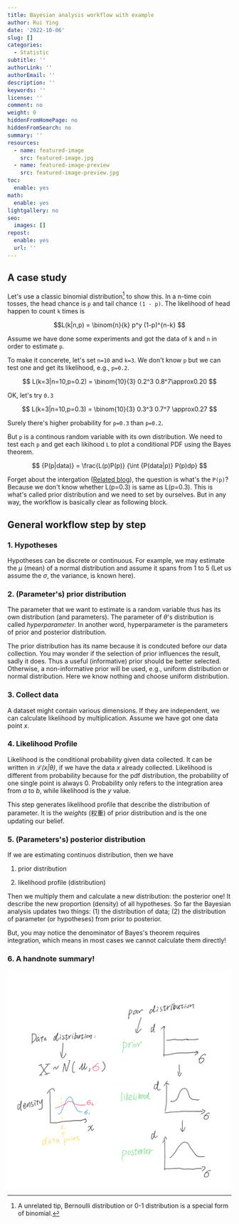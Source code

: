 ```yaml
---
title: Bayesian analysis workflow with example
author: Rui Ying
date: '2022-10-06'
slug: []
categories:
  - Statistic
subtitle: ''
authorLink: ''
authorEmail: ''
description: ''
keywords: ''
license: ''
comment: no
weight: 0
hiddenFromHomePage: no
hiddenFromSearch: no
summary: ''
resources:
  - name: featured-image
    src: featured-image.jpg
  - name: featured-image-preview
    src: featured-image-preview.jpg
toc:
  enable: yes
math:
  enable: yes
lightgallery: no
seo:
  images: []
repost:
  enable: yes
  url: ''
---
```


<!--more-->


## A case study

Let's use a classic binomial distribution[^1] to show this. In a n-time coin tosses, the head chance is `p` and tail chance `(1 - p)`. The likelihood of head happen to count `k` times is

$$L(k|n,p) = \binom{n}{k} p^y (1-p)^{n-k}
$$

[^1]: A unrelated tip, Bernoulli distribution or 0-1 distribution is a special form of binomial.

Assume we have done some experiments and got the data of `k` and `n` in order to estimate `p`.

To make it concerete, let's set `n=10` and `k=3`. We don't know `p` but we can test one and get its likelihood, e.g., `p=0.2`.

$$
L(k=3|n=10,p=0.2) = \binom{10}{3} 0.2^3 0.8^7\approx0.20
$$

OK, let's try `0.3`

$$
L(k=3|n=10,p=0.3) = \binom{10}{3} 0.3^3 0.7^7 \approx0.27
$$

Surely there's higher probability for `p=0.3` than `p=0.2`.

But `p` is a continous random variable with its own distribution. We need to test each `p` and get each likihood `L` to plot a conditional PDF using the Bayes theorem.

$$
{P(p|data)} = \frac{L(p)P(p)} {\int {P(data|p)} P(p)dp}
$$


Forget about the intergation ([Related blog](ruiying.online/2022-10-06-bayesian-analysis-with-mcmc)), the question is what's the `P(p)`? Because we don't know whether L(p=0.3) is same as L(p=0.3). This is what's called prior distribution and we need to set by ourselves. But in any way, the workflow is basically clear as following block.

## General workflow step by step

### 1. Hypotheses

Hypotheses can be discrete or continuous. For example, we may estimate the $\mu$ (mean) of a normal distribution and assume it spans from 1 to 5 (Let us assume the $\sigma$, the variance, is known here).

### 2. (Parameter's) prior distribution

The parameter that we want to estimate is a random variable thus has its own distribution (and parameters). The parameter of $\theta$'s distribution is called *hyperparameter*. In another word, hyperparameter is the parameters of prior and posterior distribution.

The prior distribution has its name because it is condcuted before our data collection. You may wonder if the selection of prior influences the result, sadly it does. Thus a useful (informative) prior should be better selected. Otherwise, a non-informative prior will be used, e.g., uniform distribution or normal distribution. Here we know nothing and choose uniform distribution.

### 3. Collect data

A dataset might contain various dimensions. If they are independent, we can calculate likelihood by multiplication. Assume we have got one data point $x$.

### 4. Likelihood Profile

Likelihood is the conditional probability given data collected. It can be written in *$\mathcal{L}(x|\theta)$*, if we have the data $x$ already collected. Likelihood is different from probability because for the pdf distribution, the probability of one single point is always 0. Probability only refers to the integration area from $a$ to $b$, while likelihood is the $y$ value.

This step generates likelihood profile that describe the distribution of parameter. It is the *weights* (权重) of prior distribution and is the one updating our belief.

### 5. (Parameters's) posterior distribution

If we are estimating continuos distribution, then we have

1. prior distribution

2. likelihood profile (distribution)

Then we multiply them and calculate a new distribution: the posterior one! It describe the new proportion (density) of all hypotheses. So far the Bayesian analysis updates two things: (1) the distribution of data; (2) the distribution of parameter (or hypotheses) from prior to posterior.

But, you may notice the denominator of Bayes's theorem requires integration, which means in most cases we cannot calculate them directly!

### 6. A handnote summary!

![](images/handnote.PNG)
